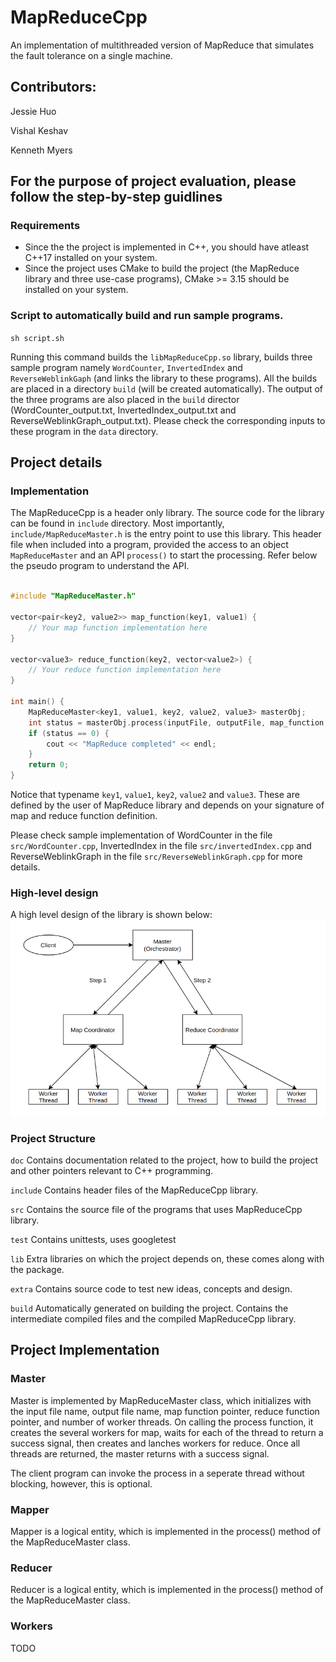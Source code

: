 # MapReduceCpp
An implementation of multithreaded version of MapReduce that simulates the fault tolerance on a single machine.

## Contributors:
Jessie Huo

Vishal Keshav

Kenneth Myers

## For the purpose of project evaluation, please follow the step-by-step guidlines
### Requirements
* Since the the project is implemented in C++, you should have atleast C++17 installed on your system.
* Since the project uses CMake to build the project (the MapReduce library and three use-case programs), CMake >= 3.15 should be installed on your system.
### Script to automatically build and run sample programs.
`sh script.sh`

Running this command builds the `libMapReduceCpp.so` library, builds three sample program namely `WordCounter`, `InvertedIndex` and `ReverseWeblinkGaph` (and links the library to these programs). All the builds are placed in a directory `build` (will be created automatically). The output of the three programs are also placed in the `build` director (WordCounter_output.txt, InvertedIndex_output.txt and ReverseWeblinkGraph_output.txt). Please check the corresponding inputs to these program in the `data` directory.

## Project details

### Implementation
The MapReduceCpp is a header only library. The source code for the library can be found in `include` directory. Most importantly, `include/MapReduceMaster.h` is the entry point to use this library. This header file when included into a program, provided the access to an object `MapReduceMaster` and an API `process()` to start the processing. Refer below the pseudo program to understand the API.

```C++

#include "MapReduceMaster.h"

vector<pair<key2, value2>> map_function(key1, value1) {
    // Your map function implementation here
}

vector<value3> reduce_function(key2, vector<value2>) {
    // Your reduce function implementation here
}

int main() {
    MapReduceMaster<key1, value1, key2, value2, value3> masterObj;
    int status = masterObj.process(inputFile, outputFile, map_function, reduce_function, nr_mapper, nr_reducer);
    if (status == 0) {
        cout << "MapReduce completed" << endl;
    }
    return 0;
}

```

Notice that typename `key1`, `value1`, `key2`, `value2` and `value3`. These are defined by the user of MapReduce library and depends on your signature of map and reduce function definition.

Please check sample implementation of WordCounter in the file `src/WordCounter.cpp`, InvertedIndex in the file `src/invertedIndex.cpp` and ReverseWeblinkGraph in the file `src/ReverseWeblinkGraph.cpp` for more details.

### High-level design
A high level design of the library is shown below:
![architecture](extra/DesignDiagram/high_level_design.png "High-level design")


### Project Structure
`doc` Contains documentation related to the project, how to build the project and other pointers relevant to C++ programming.

`include` Contains header files of the MapReduceCpp library.

`src` Contains the source file of the programs that uses MapReduceCpp library.

`test` Contains unittests, uses googletest

`lib` Extra libraries on which the project depends on, these comes along with the package.

`extra` Contains source code to test new ideas, concepts and design.

`build` Automatically generated on building the project. Contains the intermediate compiled files and the compiled MapReduceCpp library.

## Project Implementation

### Master
Master is implemented by MapReduceMaster class, which initializes with the input file name, output file name, map function pointer, reduce function pointer, and number of worker threads. On calling the process function, it creates the several workers for map, waits for each of the thread to return a success signal, then creates and lanches workers for reduce. Once all threads are returned, the master returns with a success signal.

The client program can invoke the process in a seperate thread without blocking, however, this is optional.

### Mapper
Mapper is a logical entity, which is implemented in the process() method of the MapReduceMaster class.

### Reducer
Reducer is a logical entity, which is implemented in the process() method of the MapReduceMaster class.

### Workers
TODO


